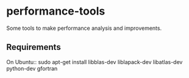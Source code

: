 # performance-tools
Some tools to make performance analysis and improvements.

Requirements
------------
On Ubuntu::
    sudo apt-get install libblas-dev liblapack-dev libatlas-dev python-dev gfortran
